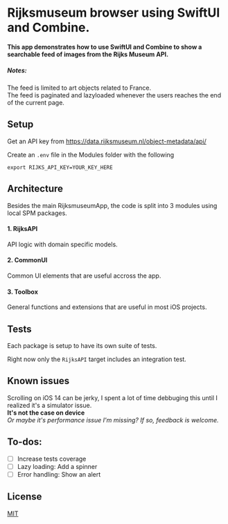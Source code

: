 # Rijksmuseum browser using SwiftUI and Combine.

**This app demonstrates how to use SwiftUI and Combine to show a searchable feed of images from the Rijks Museum API.**
##### Notes:  
The feed is limited to art objects related to France.  
The feed is paginated and lazyloaded whenever the users reaches the end of the current page.

## Setup

Get an API key from https://data.rijksmuseum.nl/object-metadata/api/

Create an `.env` file in the Modules folder with the following 

````
export RIJKS_API_KEY=YOUR_KEY_HERE
``````

## Architecture

Besides the main RijksmuseumApp, the code is split into 3 modules using local SPM packages.

#### 1. RijksAPI
API logic with domain specific models.

#### 2. CommonUI
Common UI elements that are useful accross the app.

#### 3. Toolbox
General functions and extensions that are useful in most iOS projects.


## Tests

Each package is setup to have its own suite of tests.

Right now only the `RijksAPI` target includes an integration test.

## Known issues

Scrolling on iOS 14 can be jerky, I spent a lot of time debbuging this until I realized it's a simulator issue.  
**It's not the case on device**  
*Or maybe it's performance issue I'm missing? If so, feedback is welcome.*



## To-dos:
- [ ] Increase tests coverage
- [ ] Lazy loading:  Add a spinner
- [ ] Error handling: Show an alert

## License
[MIT](https://choosealicense.com/licenses/mit/)
